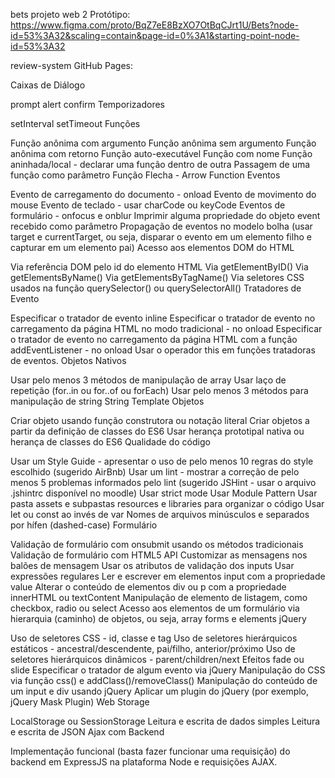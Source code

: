 bets
projeto web 2
Protótipo: https://www.figma.com/proto/BqZ7eE8BzXO7OtBqCJrt1U/Bets?node-id=53%3A32&scaling=contain&page-id=0%3A1&starting-point-node-id=53%3A32

review-system
GitHub Pages:

Caixas de Diálogo

 prompt
 alert
 confirm
Temporizadores

 setInterval
 setTimeout
Funções

 Função anônima com argumento
 Função anônima sem argumento
 Função anônima com retorno
 Função auto-executável
 Função com nome
 Função aninhada/local - declarar uma função dentro de outra
 Passagem de uma função como parâmetro
 Função Flecha - Arrow Function
Eventos

 Evento de carregamento do documento - onload
 Evento de movimento do mouse
 Evento de teclado - usar charCode ou keyCode
 Eventos de formulário - onfocus e onblur
 Imprimir alguma propriedade do objeto event recebido como parâmetro
 Propagação de eventos no modelo bolha (usar target e currentTarget, ou seja, disparar o evento em um elemento filho e capturar em um elemento pai)
Acesso aos elementos DOM do HTML

 Via referência DOM pelo id do elemento HTML
 Via getElementByID()
 Via getElementsByName()
 Via getElementsByTagName()
 Via seletores CSS usados na função querySelector() ou querySelectorAll()
Tratadores de Evento

 Especificar o tratador de evento inline
 Especificar o tratador de evento no carregamento da página HTML no modo tradicional - no onload
 Especificar o tratador de evento no carregamento da página HTML com a função addEventListener - no onload
 Usar o operador this em funções tratadoras de eventos.
Objetos Nativos

 Usar pelo menos 3 métodos de manipulação de array
 Usar laço de repetição (for..in ou for..of ou forEach)
 Usar pelo menos 3 métodos para manipulação de string
 String Template
Objetos

 Criar objeto usando função construtora ou notação literal
 Criar objetos a partir da definição de classes do ES6
 Usar herança prototipal nativa ou herança de classes do ES6
Qualidade do código

 Usar um Style Guide - apresentar o uso de pelo menos 10 regras do style escolhido (sugerido AirBnb)
 Usar um lint - mostrar a correção de pelo menos 5 problemas informados pelo lint (sugerido JSHint - usar o arquivo .jshintrc disponível no moodle)
 Usar strict mode
 Usar Module Pattern
 Usar pasta assets e subpastas resources e libraries para organizar o código
 Usar let ou const ao invés de var
 Nomes de arquivos minúsculos e separados por hífen (dashed-case)
Formulário

 Validação de formulário com onsubmit usando os métodos tradicionais
 Validação de formulário com HTML5 API
 Customizar as mensagens nos balões de mensagem
 Usar os atributos de validação dos inputs
 Usar expressões regulares
 Ler e escrever em elementos input com a propriedade value
 Alterar o conteúdo de elementos div ou p com a propriedade innerHTML ou textContent
 Manipulação de elemento de listagem, como checkbox, radio ou select
 Acesso aos elementos de um formulário via hierarquia (caminho) de objetos, ou seja, array forms e elements
jQuery

 Uso de seletores CSS - id, classe e tag
 Uso de seletores hierárquicos estáticos - ancestral/descendente, pai/filho, anterior/próximo
 Uso de seletores hierárquicos dinâmicos - parent/children/next
 Efeitos fade ou slide
 Especificar o tratador de algum evento via jQuery
 Manipulação do CSS via função css() e addClass()/removeClass()
 Manipulação do conteúdo de um input e div usando jQuery
 Aplicar um plugin do jQuery (por exemplo, jQuery Mask Plugin)
Web Storage

 LocalStorage ou SessionStorage
 Leitura e escrita de dados simples
 Leitura e escrita de JSON
Ajax com Backend

 Implementação funcional (basta fazer funcionar uma requisição) do backend em ExpressJS na plataforma Node e requisições AJAX.